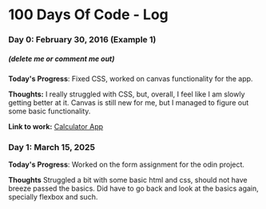 # 100 Days Of Code - Log

### Day 0: February 30, 2016 (Example 1)
##### (delete me or comment me out)

**Today's Progress**: Fixed CSS, worked on canvas functionality for the app.

**Thoughts:** I really struggled with CSS, but, overall, I feel like I am slowly getting better at it. Canvas is still new for me, but I managed to figure out some basic functionality.

**Link to work:** [Calculator App](http://www.example.com)

### Day 1: March 15, 2025

**Today's Progress**: Worked on the form assignment for the odin project.

**Thoughts** Struggled a bit with some basic html and css, should not have breeze passed the basics. Did have to go back and look at the basics again, specially flexbox and such.